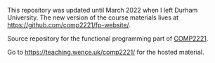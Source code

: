 This repository was updated until March 2022 when I left Durham University.
The new version of the course materials lives at https://github.com/comp2221/fp-website/.

Source repository for the functional programming part of
[COMP2221](https://www.dur.ac.uk/faculty.handbook/module_description/?year=2021&module_code=COMP2221).

Go to https://teaching.wence.uk/comp2221/ for the hosted material.

